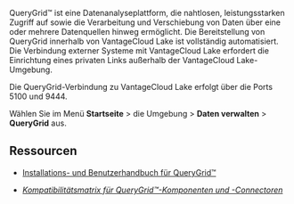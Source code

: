 QueryGrid™ ist eine Datenanalyseplattform, die nahtlosen, leistungsstarken Zugriff auf sowie die Verarbeitung und Verschiebung von Daten über eine oder mehrere Datenquellen hinweg ermöglicht. Die Bereitstellung von QueryGrid innerhalb von VantageCloud Lake ist vollständig automatisiert. Die Verbindung externer Systeme mit VantageCloud Lake erfordert die Einrichtung eines privaten Links außerhalb der VantageCloud Lake-Umgebung.

Die QueryGrid-Verbindung zu VantageCloud Lake erfolgt über die Ports 5100 und 9444.

Wählen Sie im Menü **Startseite** \> die Umgebung \> **Daten verwalten** \> **QueryGrid** aus.

Ressourcen
----------

-   [Installations- und Benutzerhandbuch für QueryGrid™](https://docs.teradata.com/search/books?filters=prodname~%2522Teradata+QueryGrid%2522&sort=last_update)

-   [*Kompatibilitätsmatrix für QueryGrid™-Komponenten und -Connectoren*](https://docs.teradata.com/access/sources/dita/map?dita:mapPath=wue1554808920847.ditamap)
